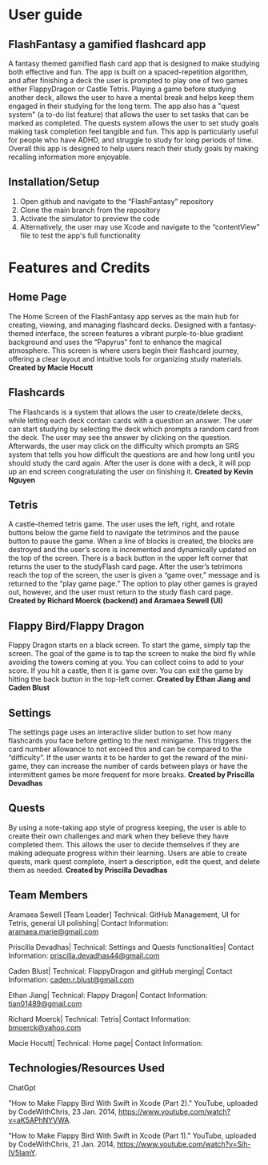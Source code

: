 # User guide


## FlashFantasy a gamified flashcard app 
A fantasy themed gamified flash card app that is designed to make studying both effective and fun. The app is built on a  spaced-repetition algorithm, and after finishing a deck the user is prompted to play one of two games either FlappyDragon or Castle Tetris. Playing a game before studying another deck, allows the user to have a mental break and helps keep them engaged in their studying for the long term. The app also has a "quest system" (a to-do list feature) that allows the user to set tasks that can be marked as completed. The quests system allows the user 
to set study goals making task completion feel tangible and fun. This app is particularly useful for people who have ADHD, and struggle to study for long periods of time. Overall this app is designed to help users reach their study goals by making recalling information more enjoyable.  

## Installation/Setup  
1. Open github and navigate to the “FlashFantasy” repository 
2. Clone the main branch from the repository 
3. Activate the simulator to preview the code
4. Alternatively, the user may use Xcode and navigate to the “contentView” file to test the app's full functionality


# Features and Credits

## Home Page
The Home Screen of the FlashFantasy app serves as the main hub for creating, viewing, and managing flashcard decks. Designed with a fantasy-themed interface, the screen 
features a vibrant purple-to-blue gradient background and uses the “Papyrus” font to enhance the magical atmosphere. This screen is where users begin their flashcard journey,
offering a clear layout and intuitive tools for organizing study materials.
**Created by Macie Hocutt**


## Flashcards
The Flashcards is a system that allows the user to create/delete decks, while letting each deck contain cards with a question an answer. The user can start studying by selecting the 
deck which prompts a random card from the deck. The user may see the answer by clicking on the question. Afterwards, the user may click on the difficulty which prompts an SRS system 
that tells you how difficult the questions are and how long until you should study the card again. After the user is done with a deck, it will pop up an end screen congratulating the
user on finishing it.
**Created by Kevin Nguyen** 

## Tetris
A castle-themed tetris game. The user uses the left, right, and rotate buttons below the game field to navigate the tetriminos and the pause button to pause the game. 
When a line of blocks is created, the blocks are destroyed and the user’s score is incremented and dynamically updated on the top of the screen. There is a back button in the 
upper left corner that returns the user to the studyFlash card page. After the user’s tetrimons reach the top of the screen, the user is given a “game over,” message and is returned 
to the “play game page.” The option to play other games is grayed out, however, and the user must return to the study flash card page. 
**Created by Richard Moerck (backend) and Aramaea Sewell (UI)**

## Flappy Bird/Flappy Dragon 
Flappy Dragon starts on a black screen. To start the game, simply tap the screen.
The goal of the game is to tap the screen to make the bird fly while avoiding the towers coming at you. You can collect coins to add to your score. If you hit a castle, then it is 
game over. You can exit the game by hitting the back button in the top-left corner.
**Created by Ethan Jiang and Caden Blust**

## Settings
The settings page uses an interactive slider button to set how many flashcards you face before getting to the next minigame. This triggers the card number allowance to not exceed this 
and can be compared to the “difficulty”. If the user wants it to be harder to get the reward of the mini-game, they can increase the number of cards between plays or have the 
intermittent games be more frequent for more breaks. 
**Created by Priscilla Devadhas**

## Quests
By using a note-taking app style of progress keeping, the user is able to create their own challenges and mark when they believe they have completed them. This allows the user to
decide themselves if they are making adequate progress within their learning. Users are able to create quests, mark quest complete, insert a description, edit the quest, and 
delete them as needed. 
**Created by Priscilla Devadhas**


## Team Members 
Aramaea Sewell [Team Leader] 
Technical: GitHub Management, UI for Tetris, general UI polishing| Contact Information: aramaea.marie@gmail.com 

Priscilla Devadhas| 
Technical: Settings and Quests functionalities| Contact Information: priscilla.devadhas44@gmail.com

Caden Blust| 
Technical: FlappyDragon and gitHub merging| Contact Information: caden.r.blust@gmail.com

Ethan Jiang| 
Technical: Flappy Dragon| Contact Information: tian01489@gmail.com 

Richard Moerck| 
Technical: Tetris| Contact Information: bmoerck@yahoo.com

Macie Hocutt| 
Technical: Home page| Contact Information: 


## Technologies/Resources Used 
ChatGpt 

"How to Make Flappy Bird With Swift in Xcode (Part 2)." YouTube, uploaded by CodeWithChris, 23 Jan. 2014, https://www.youtube.com/watch?v=aK5APhNYVWA.

"How to Make Flappy Bird With Swift in Xcode (Part 1)." YouTube, uploaded by CodeWithChris, 21 Jan. 2014, https://www.youtube.com/watch?v=Sjh-IV5IamY.


